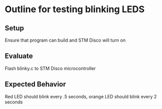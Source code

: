 # Outline for testing blinking LEDS

## Setup
Ensure that program can build and STM Disco will turn on

## Evaluate
Flash blinky.c to STM Disco microcontroller

## Expected Behavior
Red LED should blink every .5 seconds, orange LED should blink every 2 seconds